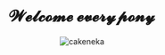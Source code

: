 <h1 align="center">𝓦𝓮𝓵𝓬𝓸𝓶𝓮 𝓮𝓿𝓮𝓻𝔂𝓹𝓸𝓷𝔂</h1>

<p align="center"><img src="https://github-readme-streak-stats.herokuapp.com?user=cakeneka&theme=rose-pine&hide_border=true&border_radius=50" alt="cakeneka" /></p>
<!--
**CakeNeka/CakeNeka** is a ✨ _special_ ✨ repository because its `README.md` (this file) appears on your GitHub profile.

Here are some ideas to get you started:

- 🔭 I’m currently working on ...
- 🌱 I’m currently learning ...
- 👯 I’m looking to collaborate on ...
- 🤔 I’m looking for help with ...
- 💬 Ask me about ...
- 📫 How to reach me: ...
- 😄 Pronouns: ...
- ⚡ Fun fact: ...
-->
